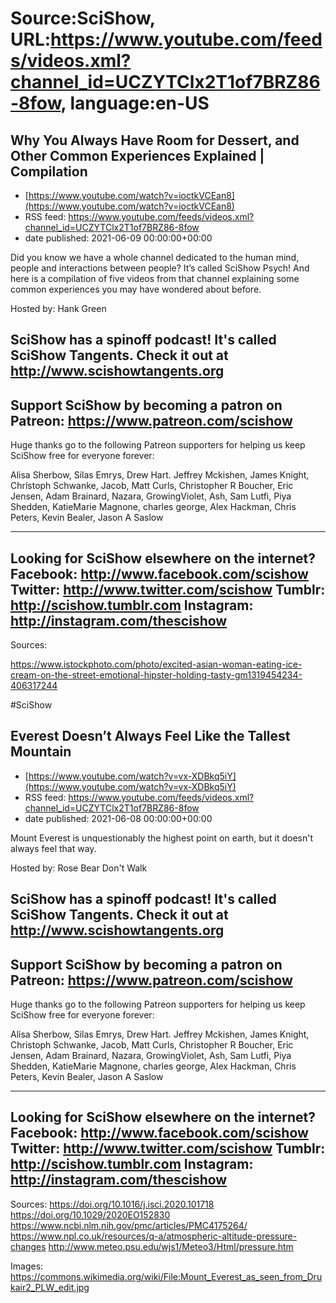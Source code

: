# Source:SciShow, URL:https://www.youtube.com/feeds/videos.xml?channel_id=UCZYTClx2T1of7BRZ86-8fow, language:en-US

## Why You Always Have Room for Dessert, and Other Common Experiences Explained | Compilation
 - [https://www.youtube.com/watch?v=ioctkVCEan8](https://www.youtube.com/watch?v=ioctkVCEan8)
 - RSS feed: https://www.youtube.com/feeds/videos.xml?channel_id=UCZYTClx2T1of7BRZ86-8fow
 - date published: 2021-06-09 00:00:00+00:00

Did you know we have a whole channel dedicated to the human mind, people and interactions between people? It’s called SciShow Psych! And here is a compilation of five videos from that channel explaining some common experiences you may have wondered about before.  

Hosted by: Hank Green

SciShow has a spinoff podcast! It's called SciShow Tangents. Check it out at http://www.scishowtangents.org
----------
Support SciShow by becoming a patron on Patreon: https://www.patreon.com/scishow
----------
Huge thanks go to the following Patreon supporters for helping us keep SciShow free for everyone forever:

Alisa Sherbow, Silas Emrys, Drew Hart. Jeffrey Mckishen, James Knight, Christoph Schwanke, Jacob, Matt Curls, Christopher R Boucher, Eric Jensen, Adam Brainard, Nazara, GrowingViolet, Ash, Sam Lutfi, Piya Shedden, KatieMarie Magnone, charles george, Alex Hackman, Chris Peters, Kevin Bealer, Jason A Saslow

----------
Looking for SciShow elsewhere on the internet?
Facebook: http://www.facebook.com/scishow
Twitter: http://www.twitter.com/scishow
Tumblr: http://scishow.tumblr.com
Instagram: http://instagram.com/thescishow
----------
Sources:

https://www.istockphoto.com/photo/excited-asian-woman-eating-ice-cream-on-the-street-emotional-hipster-holding-tasty-gm1319454234-406317244

#SciShow

## Everest Doesn’t Always Feel Like the Tallest Mountain
 - [https://www.youtube.com/watch?v=vx-XDBkq5iY](https://www.youtube.com/watch?v=vx-XDBkq5iY)
 - RSS feed: https://www.youtube.com/feeds/videos.xml?channel_id=UCZYTClx2T1of7BRZ86-8fow
 - date published: 2021-06-08 00:00:00+00:00

Mount Everest is unquestionably the highest point on earth, but it doesn't always feel that way.

Hosted by: Rose Bear Don't Walk

SciShow has a spinoff podcast! It's called SciShow Tangents. Check it out at http://www.scishowtangents.org
----------
Support SciShow by becoming a patron on Patreon: https://www.patreon.com/scishow
----------
Huge thanks go to the following Patreon supporters for helping us keep SciShow free for everyone forever:

Alisa Sherbow, Silas Emrys, Drew Hart. Jeffrey Mckishen, James Knight, Christoph Schwanke, Jacob, Matt Curls, Christopher R Boucher, Eric Jensen, Adam Brainard, Nazara, GrowingViolet, Ash, Sam Lutfi, Piya Shedden, KatieMarie Magnone, charles george, Alex Hackman, Chris Peters, Kevin Bealer, Jason A Saslow

----------
Looking for SciShow elsewhere on the internet?
Facebook: http://www.facebook.com/scishow
Twitter: http://www.twitter.com/scishow
Tumblr: http://scishow.tumblr.com
Instagram: http://instagram.com/thescishow
----------
Sources: 
https://doi.org/10.1016/j.isci.2020.101718 
https://doi.org/10.1029/2020EO152830 
https://www.ncbi.nlm.nih.gov/pmc/articles/PMC4175264/ 
https://www.npl.co.uk/resources/q-a/atmospheric-altitude-pressure-changes
http://www.meteo.psu.edu/wjs1/Meteo3/Html/pressure.htm 

Images:
https://commons.wikimedia.org/wiki/File:Mount_Everest_as_seen_from_Drukair2_PLW_edit.jpg

